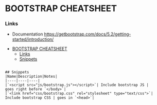 # BOOTSTRAP CHEATSHEET

### Links
* Documentation https://getbootstrap.com/docs/5.2/getting-started/introduction/

- [BOOTSTRAP CHEATSHEET](#bootstrap-cheatsheet)
    - [Links](#links)
  - [Snippets](#snippets)

```

## Snippets
|Name|Description|Notes|
|----|----|----|
|`<script src="js/bootstrap.js"></script>`| Include bootstrap JS | goes right before `</body>`|
|`<link href="css/bootstrap.css" rel="stylesheet" type="text/css">`| Include bootstrap CSS | goes in `<head>`|


